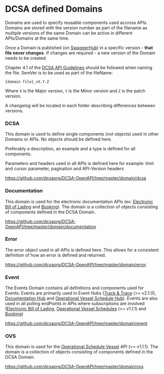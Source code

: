 # DCSA defined Domains
Domains are used to specify reusable components used accross APIs.
Domains are stored with the version number as part of the filename as multiple versions of the same Domain can be active in different APIs/Domains at the same time.

Once a Domain is published (on [SwaggerHub](https://app.swaggerhub.com/organizations/dcsaorg)) in a specific version - **that file never changes**. If changes are required - a new version of the Domain needs to be created.

Chapter 4.1 of the [DCSA API Guidelines](https://dcsa.org/wp-content/uploads/2020/09/20200921-DCSA-API-Design-Principles-1.0.pdf) should be followed when naming the file. SemVer is to be used as part of the fileName:

`{domain file}_vX.Y.Z`

Where `X` is the Major version, `Y` is the Minor version and `Z` is the patch version.

A changelog will be located in each folder describing differences between versions.

### DCSA
This domain is used to define single components (not objects) used in other Domains or APIs. No objects should be defined here.

Preferably a description, an example and a type is defined for all components.

Parameters and headers used in all APIs is defined here for example: limit and cursor parameter, pagination and API-Version headers

https://github.com/dcsaorg/DCSA-OpenAPI/tree/master/domain/dcsa

### Documentation
This domain is used for the electronic documentation APIs (ex: [Electronic Bill of Lading](https://app.swaggerhub.com/apis/dcsaorg/DCSA_EBL) and [Booking](https://app.swaggerhub.com/apis/dcsaorg/DCSA_BKG)). The domain is a collection of objects consisting of components defined in the DCSA Domain.

https://github.com/dcsaorg/DCSA-OpenAPI/tree/master/domain/documentation

### Error
The error object used in all APIs is defined here. This allows for a consistent definition of how an error is defined and returned.

https://github.com/dcsaorg/DCSA-OpenAPI/tree/master/domain/error

### Event
The Events Domain contains all definitions and components used for Events. Events are primarily used in Event Hubs ([Track & Trace](https://app.swaggerhub.com/apis/dcsaorg/DCSA_TNT) (>= v2.1.0), [Documentation Hub](https://app.swaggerhub.com/apis/dcsaorg/DOCUMENTATION_EVENT_HUB) and [Operational Vessel Schedule Hub](https://app.swaggerhub.com/apis/dcsaorg/OVS_EVENT_HUB)). Events are also used in all polling endPoints in APIs where subscriptions are involved ([Electronic Bill of Lading](https://app.swaggerhub.com/apis/dcsaorg/DCSA_EBL), [Operational Vessel Schedules](https://app.swaggerhub.com/apis/dcsaorg/DCSA_OVS) (>= v1.1.1) and [Booking](https://app.swaggerhub.com/apis/dcsaorg/DCSA_BKG))

https://github.com/dcsaorg/DCSA-OpenAPI/tree/master/domain/event

### OVS
This domain is used for the [Operational Schedule Vessel](https://app.swaggerhub.com/apis/dcsaorg/DCSA_OVS) API (>= v1.1.1). The domain is a collection of objects consisting of components defined in the DCSA Domain.

https://github.com/dcsaorg/DCSA-OpenAPI/tree/master/domain/ovs
